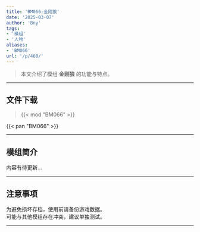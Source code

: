 ```yaml
---
title: 'BM066-金刚狼'
date: '2025-03-07'
author: 'Bny'
tags:
- '模组'
- '人物'
aliases:
- 'BM066'
url: '/p/460/'
---
```


> 本文介绍了模组 **金刚狼** 的功能与特点。

---

## 文件下载  

> {{< mod "BM066" >}}  

{{< pan "BM066" >}}  

---

## 模组简介

>  
内容有待更新...  

---

## 注意事项

>  
为避免损坏存档，使用前请备份游戏数据。  
可能与其他模组存在冲突，建议单独测试。  

---

